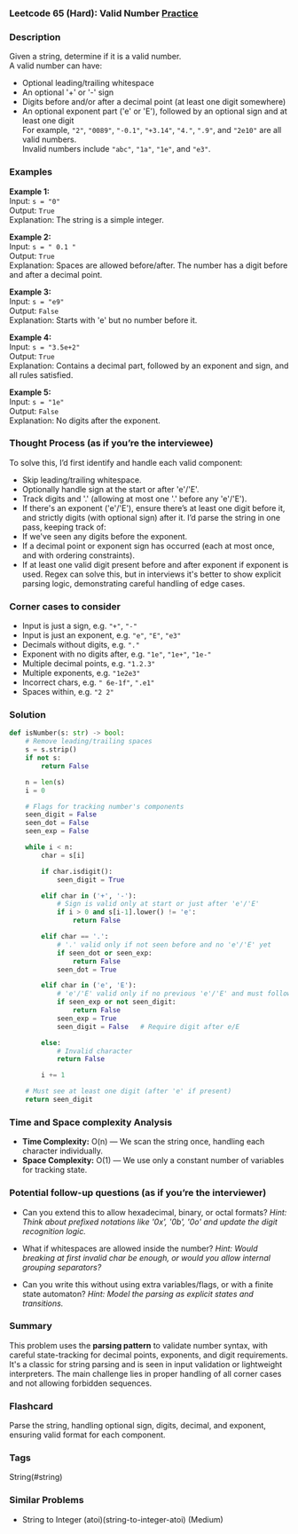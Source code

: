 ### Leetcode 65 (Hard): Valid Number [Practice](https://leetcode.com/problems/valid-number)

### Description  
Given a string, determine if it is a valid number.  
A valid number can have:
- Optional leading/trailing whitespace
- An optional '+' or '-' sign
- Digits before and/or after a decimal point (at least one digit somewhere)
- An optional exponent part ('e' or 'E'), followed by an optional sign and at least one digit  
For example, `"2"`, `"0089"`, `"-0.1"`, `"+3.14"`, `"4."`, `".9"`, and `"2e10"` are all valid numbers.  
Invalid numbers include `"abc"`, `"1a"`, `"1e"`, and `"e3"`.

### Examples  

**Example 1:**  
Input: `s = "0"`  
Output: `True`  
Explanation: The string is a simple integer.

**Example 2:**  
Input: `s = " 0.1 "`  
Output: `True`  
Explanation: Spaces are allowed before/after. The number has a digit before and after a decimal point.

**Example 3:**  
Input: `s = "e9"`  
Output: `False`  
Explanation: Starts with 'e' but no number before it.

**Example 4:**  
Input: `s = "3.5e+2"`  
Output: `True`  
Explanation: Contains a decimal part, followed by an exponent and sign, and all rules satisfied.

**Example 5:**  
Input: `s = "1e"`  
Output: `False`  
Explanation: No digits after the exponent.

### Thought Process (as if you’re the interviewee)  
To solve this, I’d first identify and handle each valid component:
- Skip leading/trailing whitespace.
- Optionally handle sign at the start or after 'e'/'E'.
- Track digits and '.' (allowing at most one '.' before any 'e'/'E').
- If there's an exponent ('e'/'E'), ensure there’s at least one digit before it, and strictly digits (with optional sign) after it.
I’d parse the string in one pass, keeping track of:
- If we've seen any digits before the exponent.
- If a decimal point or exponent sign has occurred (each at most once, and with ordering constraints).
- If at least one valid digit present before and after exponent if exponent is used.
Regex can solve this, but in interviews it's better to show explicit parsing logic, demonstrating careful handling of edge cases.

### Corner cases to consider  
- Input is just a sign, e.g. `"+"`, `"-"`
- Input is just an exponent, e.g. `"e"`, `"E"`, `"e3"`
- Decimals without digits, e.g. `"."`
- Exponent with no digits after, e.g. `"1e"`, `"1e+"`, `"1e-"`
- Multiple decimal points, e.g. `"1.2.3"`
- Multiple exponents, e.g. `"1e2e3"`
- Incorrect chars, e.g. `" 6e-1f"`, `".e1"`
- Spaces within, e.g. `"2 2"`

### Solution

```python
def isNumber(s: str) -> bool:
    # Remove leading/trailing spaces
    s = s.strip()
    if not s:
        return False

    n = len(s)
    i = 0

    # Flags for tracking number's components
    seen_digit = False
    seen_dot = False
    seen_exp = False

    while i < n:
        char = s[i]

        if char.isdigit():
            seen_digit = True

        elif char in ('+', '-'):
            # Sign is valid only at start or just after 'e'/'E'
            if i > 0 and s[i-1].lower() != 'e':
                return False

        elif char == '.':
            # '.' valid only if not seen before and no 'e'/'E' yet
            if seen_dot or seen_exp:
                return False
            seen_dot = True

        elif char in ('e', 'E'):
            # 'e'/'E' valid only if no previous 'e'/'E' and must follow digit
            if seen_exp or not seen_digit:
                return False
            seen_exp = True
            seen_digit = False   # Require digit after e/E

        else:
            # Invalid character
            return False

        i += 1

    # Must see at least one digit (after 'e' if present)
    return seen_digit
```

### Time and Space complexity Analysis  

- **Time Complexity:** O(n) — We scan the string once, handling each character individually.
- **Space Complexity:** O(1) — We use only a constant number of variables for tracking state.

### Potential follow-up questions (as if you’re the interviewer)  

- Can you extend this to allow hexadecimal, binary, or octal formats?
  *Hint: Think about prefixed notations like '0x', '0b', '0o' and update the digit recognition logic.*

- What if whitespaces are allowed inside the number?
  *Hint: Would breaking at first invalid char be enough, or would you allow internal grouping separators?*

- Can you write this without using extra variables/flags, or with a finite state automaton?
  *Hint: Model the parsing as explicit states and transitions.*

### Summary
This problem uses the **parsing pattern** to validate number syntax, with careful state-tracking for decimal points, exponents, and digit requirements. It's a classic for string parsing and is seen in input validation or lightweight interpreters. The main challenge lies in proper handling of all corner cases and not allowing forbidden sequences.


### Flashcard
Parse the string, handling optional sign, digits, decimal, and exponent, ensuring valid format for each component.

### Tags
String(#string)

### Similar Problems
- String to Integer (atoi)(string-to-integer-atoi) (Medium)